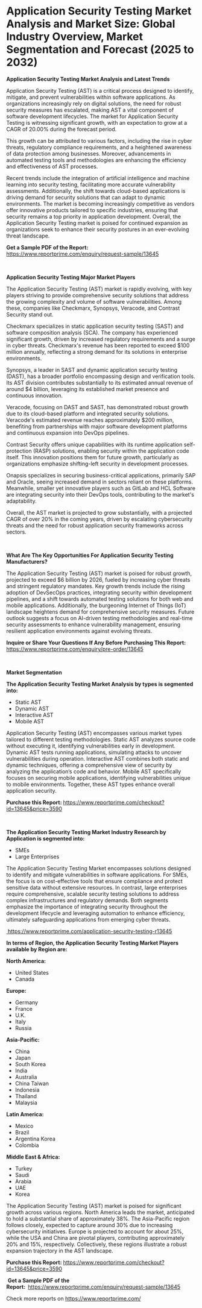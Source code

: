 <p><h1>Application Security Testing Market Analysis and Market Size: Global Industry Overview, Market Segmentation and Forecast (2025 to 2032)</h1></p><p><strong>Application Security Testing Market Analysis and Latest Trends</strong></p>
<p><p>Application Security Testing (AST) is a critical process designed to identify, mitigate, and prevent vulnerabilities within software applications. As organizations increasingly rely on digital solutions, the need for robust security measures has escalated, making AST a vital component of software development lifecycles. The market for Application Security Testing is witnessing significant growth, with an expectation to grow at a CAGR of 20.00% during the forecast period. </p><p>This growth can be attributed to various factors, including the rise in cyber threats, regulatory compliance requirements, and a heightened awareness of data protection among businesses. Moreover, advancements in automated testing tools and methodologies are enhancing the efficiency and effectiveness of AST processes. </p><p>Recent trends include the integration of artificial intelligence and machine learning into security testing, facilitating more accurate vulnerability assessments. Additionally, the shift towards cloud-based applications is driving demand for security solutions that can adapt to dynamic environments. The market is becoming increasingly competitive as vendors offer innovative products tailored to specific industries, ensuring that security remains a top priority in application development. Overall, the Application Security Testing market is poised for continued expansion as organizations seek to enhance their security postures in an ever-evolving threat landscape.</p></p>
<p><strong>Get a Sample PDF of the Report:&nbsp;</strong> <a href="https://www.reportprime.com/enquiry/request-sample/13645?utm_campaign=3254&utm_medium=2&utm_source=Github&utm_content=ia&utm_term=20032025&utm_id=application-security-testing">https://www.reportprime.com/enquiry/request-sample/13645</a></p>
<p>&nbsp;</p>
<p><strong>Application Security Testing Major Market Players</strong></p>
<p><p>The Application Security Testing (AST) market is rapidly evolving, with key players striving to provide comprehensive security solutions that address the growing complexity and volume of software vulnerabilities. Among these, companies like Checkmarx, Synopsys, Veracode, and Contrast Security stand out.</p><p>Checkmarx specializes in static application security testing (SAST) and software composition analysis (SCA). The company has experienced significant growth, driven by increased regulatory requirements and a surge in cyber threats. Checkmarx's revenue has been reported to exceed $100 million annually, reflecting a strong demand for its solutions in enterprise environments.</p><p>Synopsys, a leader in SAST and dynamic application security testing (DAST), has a broader portfolio encompassing design and verification tools. Its AST division contributes substantially to its estimated annual revenue of around $4 billion, leveraging its established market presence and continuous innovation.</p><p>Veracode, focusing on DAST and SAST, has demonstrated robust growth due to its cloud-based platform and integrated security solutions. Veracode's estimated revenue reaches approximately $200 million, benefiting from partnerships with major software development platforms and continuous expansion into DevOps pipelines.</p><p>Contrast Security offers unique capabilities with its runtime application self-protection (RASP) solutions, enabling security within the application code itself. This innovation positions them for future growth, particularly as organizations emphasize shifting-left security in development processes.</p><p>Onapsis specializes in securing business-critical applications, primarily SAP and Oracle, seeing increased demand in sectors reliant on these platforms. Meanwhile, smaller yet innovative players such as GitLab and HCL Software are integrating security into their DevOps tools, contributing to the market's adaptability.</p><p>Overall, the AST market is projected to grow substantially, with a projected CAGR of over 20% in the coming years, driven by escalating cybersecurity threats and the need for robust application security frameworks across sectors.</p></p>
<p>&nbsp;</p>
<p><strong>What Are The Key Opportunities For Application Security Testing Manufacturers?</strong></p>
<p><p>The Application Security Testing (AST) market is poised for robust growth, projected to exceed $6 billion by 2026, fueled by increasing cyber threats and stringent regulatory mandates. Key growth trends include the rising adoption of DevSecOps practices, integrating security within development pipelines, and a shift towards automated testing solutions for both web and mobile applications. Additionally, the burgeoning Internet of Things (IoT) landscape heightens demand for comprehensive security measures. Future outlook suggests a focus on AI-driven testing methodologies and real-time security assessments to enhance vulnerability management, ensuring resilient application environments against evolving threats.</p></p>
<p><strong>Inquire or Share Your Questions If Any Before Purchasing This Report:</strong> <a href="https://www.reportprime.com/enquiry/pre-order/13645?utm_campaign=3254&utm_medium=2&utm_source=Github&utm_content=ia&utm_term=20032025&utm_id=application-security-testing">https://www.reportprime.com/enquiry/pre-order/13645</a></p>
<p>&nbsp;</p>
<p><strong>Market Segmentation</strong></p>
<p><strong>The Application Security Testing Market Analysis by types is segmented into:</strong></p>
<p><ul><li>Static AST</li><li>Dynamic AST</li><li>Interactive AST</li><li>Mobile AST</li></ul></p>
<p><p>Application Security Testing (AST) encompasses various market types tailored to different testing methodologies. Static AST analyzes source code without executing it, identifying vulnerabilities early in development. Dynamic AST tests running applications, simulating attacks to uncover vulnerabilities during operation. Interactive AST combines both static and dynamic techniques, offering a comprehensive view of security by analyzing the application’s code and behavior. Mobile AST specifically focuses on securing mobile applications, identifying vulnerabilities unique to mobile environments. Together, these AST types enhance overall application security.</p></p>
<p><strong>Purchase this Report:&nbsp;</strong><a href="https://www.reportprime.com/checkout?id=13645&price=3590&utm_campaign=3254&utm_medium=2&utm_source=Github&utm_content=ia&utm_term=20032025&utm_id=application-security-testing">https://www.reportprime.com/checkout?id=13645&price=3590</a></p>
<p>&nbsp;</p>
<p><strong>The Application Security Testing Market Industry Research by Application is segmented into:</strong></p>
<p><ul><li>SMEs</li><li>Large Enterprises</li></ul></p>
<p><p>The Application Security Testing Market encompasses solutions designed to identify and mitigate vulnerabilities in software applications. For SMEs, the focus is on cost-effective tools that ensure compliance and protect sensitive data without extensive resources. In contrast, large enterprises require comprehensive, scalable security testing solutions to address complex infrastructures and regulatory demands. Both segments emphasize the importance of integrating security throughout the development lifecycle and leveraging automation to enhance efficiency, ultimately safeguarding applications from emerging cyber threats.</p></p>
<p><a href="https://www.reportprime.com/application-security-testing-r13645?utm_campaign=3254&utm_medium=2&utm_source=Github&utm_content=ia&utm_term=20032025&utm_id=application-security-testing">&nbsp;https://www.reportprime.com/application-security-testing-r13645</a></p>
<p><strong>In terms of Region, the Application Security Testing Market Players available by Region are:</strong></p>
<p>
    <p> <strong> North America: </strong>
        <ul>
            <li>United States</li>
            <li>Canada</li>
        </ul>
        </p> 
    <p> <strong> Europe: </strong>
        <ul>
            <li>Germany</li>
            <li>France</li>
            <li>U.K.</li>
            <li>Italy</li>
            <li>Russia</li>
        </ul>
        </p> 
    <p> <strong> Asia-Pacific: </strong>
        <ul>
            <li>China</li>
            <li>Japan</li>
            <li>South Korea</li>
            <li>India</li>
            <li>Australia</li>
            <li>China Taiwan</li>
            <li>Indonesia</li>
            <li>Thailand</li>
            <li>Malaysia</li>
        </ul>
        </p> 
    <p> <strong> Latin America: </strong>
        <ul>
            <li>Mexico</li>
            <li>Brazil</li>
            <li>Argentina Korea</li>
            <li>Colombia</li>
        </ul>
        </p> 
    <p> <strong> Middle East & Africa: </strong>
        <ul>
            <li>Turkey</li>
            <li>Saudi</li>
            <li>Arabia</li>
            <li>UAE</li>
            <li>Korea</li>
        </ul>
    </p>
    </p>
<p><p>The Application Security Testing (AST) market is poised for significant growth across various regions. North America leads the market, anticipated to hold a substantial share of approximately 38%. The Asia-Pacific region follows closely, expected to capture around 30% due to increasing cybersecurity initiatives. Europe is projected to account for about 25%, while the USA and China are pivotal players, contributing approximately 20% and 15%, respectively. Collectively, these regions illustrate a robust expansion trajectory in the AST landscape.</p></p>
<p><strong>Purchase this Report: </strong><a href="https://www.reportprime.com/checkout?id=13645&price=3590&utm_campaign=3254&utm_medium=2&utm_source=Github&utm_content=ia&utm_term=20032025&utm_id=application-security-testing">https://www.reportprime.com/checkout?id=13645&price=3590</a></p>
<p>&nbsp;<strong>Get a Sample PDF of the Report:&nbsp;&nbsp;</strong><a href="https://www.reportprime.com/enquiry/request-sample/13645?utm_campaign=3254&utm_medium=2&utm_source=Github&utm_content=ia&utm_term=20032025&utm_id=application-security-testing">https://www.reportprime.com/enquiry/request-sample/13645</a></p>
<p><strong></strong></p>
<p>Check more reports on <a href="https://www.reportprime.com/?utm_campaign=3254&utm_medium=2&utm_source=Github&utm_content=ia&utm_term=20032025&utm_id=application-security-testing">https://www.reportprime.com/</a></p>